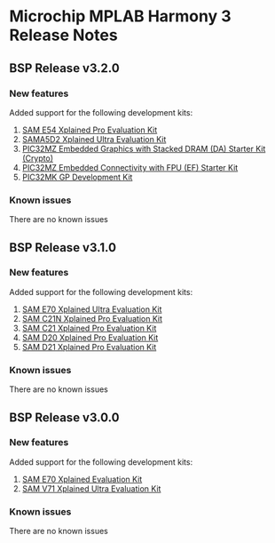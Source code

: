# Microchip MPLAB Harmony 3 Release Notes
## BSP Release v3.2.0
### New features

Added support for the following development kits:

 1. [SAM E54 Xplained Pro Evaluation Kit](https://www.microchip.com/developmenttools/ProductDetails/ATSAME54-XPRO)
 1. [SAMA5D2 Xplained Ultra Evaluation Kit](https://www.microchip.com/Developmenttools/ProductDetails/ATSAMA5D2C-XULT)
 1. [PIC32MZ Embedded Graphics with Stacked DRAM (DA) Starter Kit (Crypto)](https://www.microchip.com/DevelopmentTools/ProductDetails/DM320010-C)
 1. [PIC32MZ Embedded Connectivity with FPU (EF) Starter Kit](https://www.microchip.com/Developmenttools/ProductDetails/DM320007)
 1. [PIC32MK GP Development Kit](https://www.microchip.com/Developmenttools/ProductDetails/DM320106)

### Known issues

There are no known issues

## BSP Release v3.1.0
### New features

Added support for the following development kits:

 1. [SAM E70 Xplained Ultra Evaluation Kit](https://www.microchip.com/DevelopmentTools/ProductDetails/PartNO/DM320113)
 1. [SAM C21N Xplained Pro Evaluation Kit](https://www.microchip.com/developmenttools/ProductDetails/atsamc21n-xpro)
 1. [SAM C21 Xplained Pro Evaluation Kit](https://www.microchip.com/developmenttools/ProductDetails/ATSAMC21-XPRO)
 1. [SAM D20 Xplained Pro Evaluation Kit](https://www.microchip.com/DevelopmentTools/ProductDetails.aspx?PartNO=ATSAMD20-XPRO)
 1. [SAM D21 Xplained Pro Evaluation Kit](https://www.microchip.com/DevelopmentTools/ProductDetails.aspx?PartNO=ATSAMD21-XPRO)

### Known issues

There are no known issues

## BSP Release v3.0.0
### New features

Added support for the following development kits:

 1. [SAM E70 Xplained Evaluation Kit](https://www.microchip.com/developmenttools/ProductDetails/atsame70-xpld)
 1. [SAM V71 Xplained Ultra Evaluation Kit](https://www.microchip.com/DevelopmentTools/ProductDetails.aspx?PartNO=ATSAMV71-XULT)

### Known issues

There are no known issues

